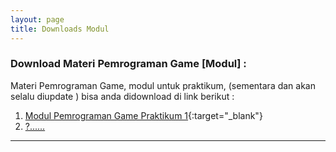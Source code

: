 ```yaml
---
layout: page
title: Downloads Modul
---
```

### Download Materi Pemrograman Game [Modul] :

Materi Pemrograman Game, modul untuk praktikum, (sementara dan akan selalu diupdate ) bisa anda didownload di link berikut : 

1. [Modul Pemrograman Game Praktikum 1](assets/reff/Modul_Pgame_prak_1.pdf){:target="_blank"}
2. <a href="#" onclick="alert('Baaaaa..!, Kocong to...:).');">?......</a>

***

